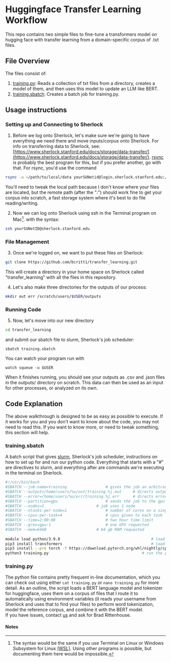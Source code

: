 # Huggingface Transfer Learning Workflow

This repo contains two simple files to fine-tune a transformers model on hugging face with transfer learning from a domain-specific corpus of 
.txt files.

## File Overview

The files consist of:

1. [training.py](training.py): Reads a collection of txt files from a directory, creates a model of them, and then uses this model to update an LLM like BERT.
2. [training.sbatch](training.sbatch): Creates a batch job for training.py.

## Usage instructions

### Setting up and Connecting to Sherlock

1. Before we log onto Sherlock, let's make sure we're going to have everything we need there and move inputs/corpus onto Sherlock. For info on transferring data to Sherlock, see:
[https://www.sherlock.stanford.edu/docs/storage/data-transfer/](https://www.sherlock.stanford.edu/docs/storage/data-transfer/). [rsync](https://www.sherlock.stanford.edu/docs/storage/data-transfer/#rsync) is probably the best program for
this, but if you prefer another, go with that. For rsync, you'd use the command 
```bash
rsync -a ~/path/to/local/data yourSUNetid@login.sherlock.stanford.edu:/scratch/users/$USER/corpus/
```
You'll need to tweak the local path because I don't know where your files are located, but the remote path (after the ":") should work fine to get your corpus into scratch, a fast storage system where it's best to do file 
reading/writing.

2. Now we can log onto Sherlock using ssh in the Terminal program on Mac[^1]. with the syntax: 
```bash
ssh yourSUNetID@sherlock.stanford.edu
```
### File Management

3. Once we're logged on, we want to put these files on Sherlock:
```bash
git clone https://github.com/bcritt1/transfer_learning.git
```
This will create a directory in your home space on Sherlock called "transfer_learning" with all the files in this repository.

4. Let's also make three directories for the outputs of our process:
```bash
mkdir out err /scratch/users/$USER/outputs
```
### Running Code

5. Now, let's move into our new directory
```bash
cd transfer_learning
```
and submit our sbatch file to slurm, Sherlock's job scheduler: 
```
sbatch training.sbatch
```
You can watch your program run with
```
watch squeue -u $USER
```
When it finishes running, you should see your outputs as .csv and .json files in the outputs/ 
directory on scratch. This data can then be used as an input for other processes, or analyzed on its own.

## Code Explanation

The above walkthrough is designed to be as easy as possible to execute. If it works for you and you don't want to know about the code, you may not need to read this. If you want to know more, or need to tweak something, this section will 
help.

### training.sbatch

A batch script that gives [slurm](https://slurm.schedmd.com/pdfs/summary.pdf), Sherlock's job scheduler, instructions on how to set up for and run our python code. Everything that starts with a "#" are directives to slurm, and everything 
after are commands we're executing in the terminal on Sherlock.
```bash
#!/usr/bin/bash
#SBATCH --job-name=training					# gives the job an arbitrary name, which will be used in queue and for err and out files
#SBATCH --output=/home/users/%u/out/training.%j.out		# directs output files to an out/ directory in the user's home
#SBATCH --error=/home/users/%u/err/training.%j.err		# directs error files to an err/ directory in the user's home
#SBATCH --partition=gpu						# sends the job to the gpu partition, which is best suited for ML tasks
#SBATCH --nodes=1						# job uses 1 node
#SBATCH --ntasks-per-node=1					# number of cores on a single node 	
#SBATCH --cpus-per-task=4					# cpus given to each task
#SBATCH --time=2:00:00						# two hour time limit
#SBATCH --gres=gpu:1						# one GPU requested
#SBATCH --mem=64GB						# 64 gb RAM requested
	
module load python/3.9.0										# load sherlock's latest version of python
pip3 install transformers										# load transformers for huggingface functionality
pip3 install --pre torch -f https://download.pytorch.org/whl/nightly/cpu/torch_nightly.html		# install nightly version of torch for ML
python3 training.py											# run the python script
```

### training.py

The python file contains pretty frequent in-line documentation, which you can check out using either ```cat training.py``` or ```nano training.py``` for more detail. As an outline, the script loads a BERT language model and tokenizer for huggingface, 
uses them on 
a 
corpus of files that I route it to automatically using environment variables (it reads your username from Sherlock and uses that to find your files) to perform word tokenization, model the reference corpus, and combine it with the BERT model.  
If you have issues, contact [us](mailto:srcc-support@stanford.edu) and ask for Brad Rittenhouse.

 #### Notes

[^1]: The syntax would be the same if you use Terminal on Linux or Windows Subsystem for Linux [(WSL)](https://learn.microsoft.com/en-us/windows/wsl/install). Using other programs is possible, but documenting them here would be 
impossible. 
